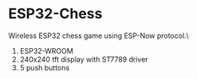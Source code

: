 # ESP32-Chess

Wireless ESP32 chess game using ESP-Now protocol.\
1. ESP32-WROOM
2. 240x240 tft display with ST7789 driver
3. 5 push buttons
